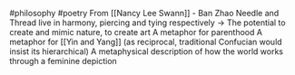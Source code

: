#philosophy #poetry 
From [[Nancy Lee Swann]] - Ban Zhao
Needle and Thread live in harmony, piercing and tying respectively -> The potential to create and mimic nature, to create art 
	A metaphor for parenthood
	A metaphor for [[Yin and Yang]] (as reciprocal, traditional Confucian would insist its hierarchical)
		A metaphysical description of how the world works through a feminine depiction
	